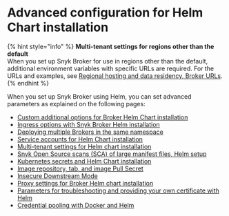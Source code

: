 # Advanced configuration for Helm Chart installation

{% hint style="info" %}
**Multi-tenant settings for regions other than the default**\
When you set up Snyk Broker for use in regions other than the default, additional environment variables with specific URLs are required. For the URLs and examples, see [Regional hosting and data residency, Broker URLs](https://docs.snyk.io/working-with-snyk/regional-hosting-and-data-residency#broker-urls).
{% endhint %}

When you set up Snyk Broker using Helm, you can set advanced parameters as explained on the following pages:

* [Custom additional options for Broker Helm Chart installation](custom-additional-options-for-broker-helm-chart-installation.md)
* [Ingress options with Snyk Broker Helm installation](ingress-options-with-snyk-broker-helm-installation.md)
* [Deploying multiple Brokers in the same namespace](deploying-multiple-brokers-in-the-same-namespace.md)
* [Service accounts for Helm Chart installation](service-accounts-for-helm-chart-installation.md)
* [Multi-tenant settings for Helm chart installation](multi-tenant-settings-for-helm-chart-installation.md)
* [Snyk Open Source scans (SCA) of large manifest files, Helm setup](https://docs.snyk.io/enterprise-setup/snyk-broker/install-and-configure-snyk-broker/advanced-configuration-for-helm-chart-installation/snyk-open-source-scans-sca-of-large-manifest-files-helm-setup)
* [Kubernetes secrets and Helm Chart installation](kubernetes-secrets-and-helm-chart-installation.md)
* [Image repository, tab, and image Pull Secret](image-repository-tab-and-image-pull-secret.md)
* [Insecure Downstream Mode](insecure-downstream-mode.md)
* [Proxy settings for Broker Helm chart installation](proxy-settings-for-broker-helm-chart-installation.md)
* [Parameters for troubleshooting and providing your own certificate with Helm](parameters-for-troubleshooting-and-providing-your-own-certificate-with-helm.md)
* [Credential pooling with Docker and Helm](../advanced-configuration-for-snyk-broker-docker-installation/credential-pooling-with-docker-and-helm.md)

